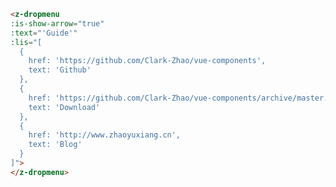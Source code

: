 <template>
  <h2><a href="#dropmenu">Dropmenu 下拉菜单</a></h2>

  <div class="introduce">
    <z-dropmenu
    :is-show-arrow="true"
    :text="'Guide'"
    :lis="[
      {
        href: 'https://github.com/Clark-Zhao/vue-components',
        text: 'Github'
      },
      {
        href: 'https://github.com/Clark-Zhao/vue-components/archive/master.zip',
        text: 'Download'
      },
      {
        href: 'http://www.zhaoyuxiang.cn',
        text: 'Blog'
      }
    ]"
    ></z-dropmenu>
  </div>

  <div class="introduce-block">
    <z-table
    :ths="['参数','类型','必填','默认值','说明']"
    :trs="[
            ['type','String','否','click','菜单显示方式(click,hover)'],
            ['text','String','是','-','菜单文字'],
            ['lis','Array','是','-','列表的文字(text)和链接(href)'],
            ['isShowArrow','Boolean','否','false','是否在右侧显示▲小箭头']
          ]">
    </z-table>
  </div>
</template>

```html
<z-dropmenu
:is-show-arrow="true"
:text="'Guide'"
:lis="[
  {
    href: 'https://github.com/Clark-Zhao/vue-components',
    text: 'Github'
  },
  {
    href: 'https://github.com/Clark-Zhao/vue-components/archive/master.zip',
    text: 'Download'
  },
  {
    href: 'http://www.zhaoyuxiang.cn',
    text: 'Blog'
  }
]">
</z-dropmenu>
```
